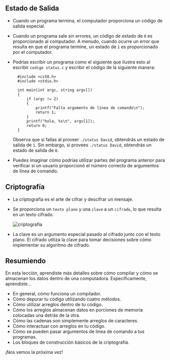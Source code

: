 Estado de Salida
------------------

* Cuando un programa termina, el computador proporciona un código de salida especial.
* Cuando un programa sale sin errores, un código de estado de `0` es proporcionado al computador. A menudo, cuando ocurre un error que resulta en que el programa termine, un estado de `1` es proporcionado por el computador.
* Podrías escribir un programa como el siguiente que ilustra esto al escribir `codigo status.c` y escribir el código de la siguiente manera:

        #include <cs50.h>
        #include <stdio.h>
        
        int main(int argc, string argv[])
        {
            if (argc != 2)
            {
                printf("Falta argumento de línea de comando\n");
                return 1;
            }
            printf("hola, %s\n", argv[1]);
            return 0;
        }
        
    
    Observa que si fallas al proveer `./status David`, obtendrás un estado de salida de `1`. Sin embargo, si provees `./status David`, obtendrás un estado de salida de `0`.
    
* Puedes imaginar cómo podrías utilizar partes del programa anterior para verificar si un usuario proporcionó el número correcto de argumentos de línea de comando.

Criptografía
------------

* La criptografía es el arte de cifrar y descifrar un mensaje.
* Se proporciona un `texto plano` y una `clave` a un `cifrado`, lo que resulta en un texto cifrado.
    
    ![criptografía](https://cs50.harvard.edu/x/2023/notes/2/cs50Week2Slide153.png "criptografía")
    
* La clave es un argumento especial pasado al cifrado junto con el texto plano. El cifrado utiliza la clave para tomar decisiones sobre cómo implementar su algoritmo de cifrado.

Resumiendo
----------

En esta lección, aprendiste más detalles sobre cómo compilar y cómo se almacenan los datos dentro de una computadora. Específicamente, aprendiste...

* En general, cómo funciona un compilador.
* Cómo depurar tu código utilizando cuatro métodos.
* Cómo utilizar arreglos dentro de tu código.
* Cómo los arreglos almacenan datos en porciones de memoria colocadas una detrás de la otra.
* Cómo las cadenas son simplemente arreglos de caracteres.
* Cómo interactuar con arreglos en tu código.
* Cómo se pueden pasar argumentos de línea de comando a tus programas.
* Los bloques de construcción básicos de la criptografía.

¡Nos vemos la próxima vez!